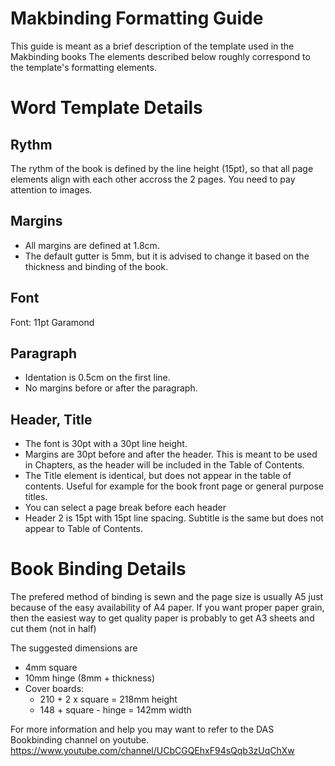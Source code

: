 # Makbinding Formatting Guide

This guide is meant as a brief description of the template used in the Makbinding books
The elements described below roughly correspond to the template's formatting elements.

# Word Template Details

## Rythm

The rythm of the book is defined by the line height (15pt), so that all page elements align with each other accross the 2 pages. You need to pay attention to images.

## Margins
- All margins are defined at 1.8cm. 
- The default gutter is 5mm, but it is advised to change it based on the thickness and binding of the book.

## Font

Font: 11pt Garamond

## Paragraph

- Identation is 0.5cm on the first line. 
- No margins before or after the paragraph.

## Header, Title

- The font is 30pt with a 30pt line height. 
- Margins are 30pt before and after the header. This is meant to be used in Chapters, as the header will be included in the Table of Contents.
- The Title element is identical, but does not appear in the table of contents. Useful for example for the book front page or general purpose titles.
- You can select a page break before each header
- Header 2 is 15pt with 15pt line spacing. Subtitle is the same but does not appear to Table of Contents.

# Book Binding Details

The prefered method of binding is sewn and the page size is usually A5 just because of the easy availability of A4 paper. If you want proper paper grain, then the easiest way to get quality paper is probably to get A3 sheets and cut them (not in half)

The suggested dimensions are
- 4mm square
- 10mm hinge (8mm + thickness)
- Cover boards:
  - 210 + 2 x square = 218mm height
  - 148 + square - hinge = 142mm width

For more information and help you may want to refer to the DAS Bookbinding channel on youtube.
https://www.youtube.com/channel/UCbCGQEhxF94sQqb3zUqChXw

